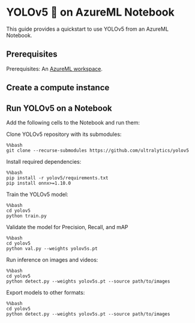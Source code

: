 # YOLOv5 🚀 on AzureML Notebook

This guide provides a quickstart to use YOLOv5 from an AzureML Notebook.

## Prerequisites 
Prerequisites: An [AzureML workspace](https://learn.microsoft.com/azure/machine-learning/concept-workspace?view=azureml-api-2).

## Create a compute instance

## Run YOLOv5 on a Notebook

Add the following cells to the Notebook and run them:

Clone YOLOv5 repository with its submodules:

```
%%bash
git clone --recurse-submodules https://github.com/ultralytics/yolov5
```

Install required dependencies:

```
%%bash
pip install -r yolov5/requirements.txt
pip install onnx>=1.10.0
```

Train the YOLOv5 model:

```
%%bash
cd yolov5
python train.py
```

Validate the model for Precision, Recall, and mAP

```
%%bash
cd yolov5
python val.py --weights yolov5s.pt
```

Run inference on images and videos:

```
%%bash
cd yolov5
python detect.py --weights yolov5s.pt --source path/to/images
```

Export models to other formats:

```
%%bash
cd yolov5
python detect.py --weights yolov5s.pt --source path/to/images
```